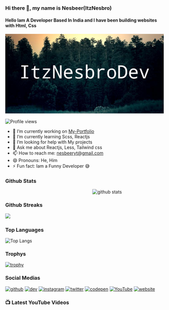 ### Hi there 👋, my name is Nesbeer(ItzNesbro)

#### Hello Iam A Developer Based In India and I have been building websites with Html, Css

![Banner](./images/banner.png)

![Profile views](https://gpvc.arturio.dev/ItzNesbroDev)

- 🔭 I’m currently working on [My-Portfolio](https://git.io/itznesbro-folio)
- 🌱 I’m currently learning Scss, Reactjs
- 🤔 I’m looking for help with My projects
- 💬 Ask me about Reactjs, Less, Tailwind css
- 📫 How to reach me: nesbeeryt@gmail.com
- 😄 Pronouns: He, Him
- ⚡ Fun fact: Iam a Funny Developer 😅

### Github Stats

<img src="https://github-readme-stats.vercel.app/api?username=ItzNesbroDev&show_icons=true&theme=gotham" alt="github stats" width="45%" align="right"/>

<br>

### Github Streaks

<img src="https://github-readme-streak-stats.herokuapp.com/?user=ItzNesbroDev&theme=dark" width="48%" >

### Top Languages

![Top Langs](https://github-readme-stats.vercel.app/api/top-langs/?username=ItzNesbroDev&layout=compact)

### Trophys

[![trophy](https://github-profile-trophy.vercel.app/?username=ItzNesbroDev)](https://github.com/ryo-ma/github-profile-trophy)

### Social Medias

[<img src='https://cdn.jsdelivr.net/npm/simple-icons@3.0.1/icons/github.svg' alt='github' height='40'>](https://github.com/ItzNesbroDev) [<img src='https://cdn.jsdelivr.net/npm/simple-icons@3.0.1/icons/dev-dot-to.svg' alt='dev' height='40'>](https://dev.to/ItzNesbro) [<img src='https://cdn.jsdelivr.net/npm/simple-icons@3.0.1/icons/instagram.svg' alt='instagram' height='40'>](https://www.instagram.com/ItzNesbro/) [<img src='https://cdn.jsdelivr.net/npm/simple-icons@3.0.1/icons/twitter.svg' alt='twitter' height='40'>](https://twitter.com/ItzNesbro) [<img src='https://cdn.jsdelivr.net/npm/simple-icons@3.0.1/icons/codepen.svg' alt='codepen' height='40'>](https://codepen.io/ItzNesbro) [<img src='https://cdn.jsdelivr.net/npm/simple-icons@3.0.1/icons/youtube.svg' alt='YouTube' height='40'>](https://www.youtube.com/channel/ItzNesbro) [<img src='https://cdn.jsdelivr.net/npm/simple-icons@3.0.1/icons/icloud.svg' alt='website' height='40'>](https://itznesbro.netlify.app)

### 📺 Latest YouTube Videos

<!-- YOUTUBE:START -->
<!-- YOUTUBE:END -->
